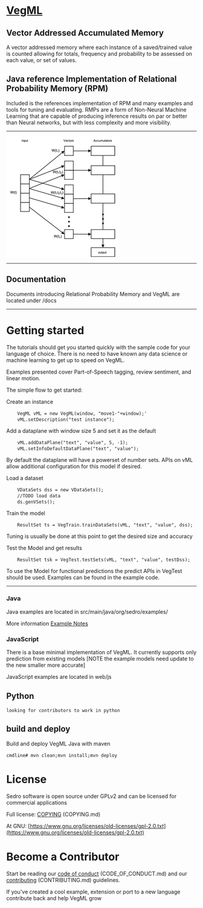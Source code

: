 # [VegML](http://www.sedro.xyz/vegml)
## Vector Addressed Accumulated Memory
A vector addressed memory where each instance of a saved/trained value is counted 
allowing for totals, frequency and probability to be assessed on each value, or set of values.


## Java reference Implementation of Relational Probability Memory (RPM)
Included is the references implementation of RPM and many examples and tools for tuning and evaluating.
RMPs are a form of Non-Neural Machine Learning that are capable of producing inference results on par or better than Neural networks, but with less complexity and more visibility.

---

![RPM](docs/rpm-basic-sm.jpg "Relational Probability Memory")

---

## Documentation
Documents introducing Relational Probability Memory and VegML are located under /docs


---
# Getting started
The tutorials should get you started quickly with the sample code for your language of choice.
There is no need to have known any data science or machine learning to get up to speed on VegML.

Examples presented cover Part-of-Speech tagging, review sentiment, and linear motion.

The simple flow to get started:

Create an instance

		VegML vML = new VegML(window, "move1-"+window);'
		vML.setDescription("test instance");			
Add a dataplane with window size 5 and set it as the default
	
		vML.addDataPlane("text", "value", 5, -1);
		vML.setInfoDefaultDataPlane("text", "value");		
By default the dataplane will have a powerset of number sets. APIs on vML allow additional configuration 
for this model if desired.

Load a dataset
		
		VDataSets dss = new VDataSets();
		//TODO load data
		ds.genVSets();
Train the model

		ResultSet ts = VegTrain.trainDataSets(vML, "text", "value", dss);
Tuning is usually be done at this point to get the desired size and accuracy

Test the Model and get results

		ResultSet tsk = VegTest.testSets(vML, "text", "value", testDss);		
To use the Model for functional predictions the predict APIs in VegTest should be used. 
Examples can be found in the example code.

---
### Java
Java examples are located in src/main/java/org/sedro/examples/ 

More information [Example Notes](./src/main/java/org/sedro/examples/README.md)


### JavaScript
There is a base minimal implementation of VegML. It currently supports only prediction from existing models
[NOTE the example models need update to the new smaller more accurate]

JavaScript examples are located in web/js


## Python

	looking for contributors to work in python
	

## build and deploy
Build and deploy VegML Java with maven

	cmdline# mvn clean;mvn install;mvn deploy


# License
Sedro software is open source under GPLv2 and can be licensed for commercial applications

Full license: [COPYING](./COPYING.md) (COPYING.md)

At GNU: [https://www.gnu.org/licenses/old-licenses/gpl-2.0.txt](https://www.gnu.org/licenses/old-licenses/gpl-2.0.txt)

# Become a Contributor
Start be reading our [code of conduct](./CODE_OF_CONDUCT.md) (CODE_OF_CONDUCT.md) 
and our [contributing](./CONTRIBUTING.md) (CONTRIBUTING.md) guidelines.

If you've created a cool example, extension or port to a new language contribute back and help VegML grow





